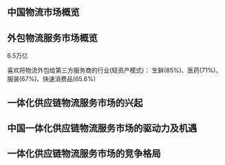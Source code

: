 ## 中国物流市场概览


## 外包物流服务市场概览
6.5万亿

喜欢将物流外包给第三方服务商的行业(轻资产模式)：
  生鲜(85%)、医药(71%)、服装(67%)、快速消费品(65.6%)
  
## 一体化供应链物流服务市场的兴起
## 中国一体化供应链物流服务市场的驱动力及机遇
## 一体化供应链物流服务市场的竞争格局